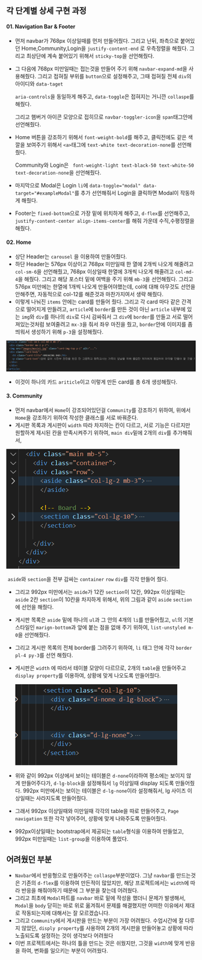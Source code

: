 ## 각 단계별 상세 구현 과정

#### 01. Navigation Bar & Footer

- 먼저 navbar가 768px 이상일때를 먼저 만들어줬다. 그리고 난뒤, 좌측으로 붙어있던 Home,Community,Login을 `justify-content-end` 로 우측정렬을 해줬다. 그리고 최상단에 계속 붙어있기 위해서 `sticky-top`을 선언해줬다.

- 그 다음에 768px 미만일때는 접는것을 만들어 주기 위해 `navbar-expand-md`을 사용해줬다.
  그리고 접혀질 부위를 `button`으로 설정해주고, 그때 접혀질 전체 `div`의 아이디와 `data-taget`

  `aria-controls`을  동일하게 해주고, `data-toggle`은 접혀지는 거니깐 `collaspe`를 해줬다.

  그리고 햄버거 아이콘 모양으로 접히므로 `navbar-toggler-icon`을 `span`태그안에 선언해줬다.

- Home 버튼을 강조하기 위해서 `font-weight-bold`를 해주고, 클릭전에도 같은 색깔을 보여주기 위해서 `<a>`태그에 `text-white text-decoration-none`를 선언해줬다.

  Community와 Login은 ` font-weight-light text-black-50 text-white-50 text-decoration-none`을 선언해줬다.

- 마지막으로 Modal은 Login `li`에 `data-toggle="modal" data-target="#exampleModal"`를 추가 선언해줘서 Login을 클릭하면 Modal이 작동하게 해줬다.
- Footer는 `fixed-bottom`으로 가장 밑에 위치하게 해주고, `d-flex`를 선언해주고, `justify-content-center align-items-center`를 해줘 가운데 수직,수평정렬을 해줬다.



#### 02. Home

- 상단 Header는 `carousel` 을 이용하여 만들어줬다.
- 하단 Header는 576px 이상이고 768px 미만일때 한 열에 2개씩 나오게 해줄려고 `col-sm-6`을 선언해줬고, 768px 이상일때 한열에 3개씩 나오게 해줄려고 `col-md-4`을 해줬다. 그리고 해당 포스터 밑에 여백을 주기 위해 `mb-3`을 선언해줬다. 그리고 576px 미만에는 한열에 1개씩 나오게 만들어야했는데, col에 대해 아무것도 선언을 안해주면, 자동적으로 col-12를 해준것과 마찬가지여서 생략 해줬다.
- 이렇게 나눠진 `items` 안에는 card를 만들어 줬다. 그리고 각 card 마다 같은 간격으로 떨어지게 만들려고, `article`에 `border`를 만든 것이 아닌 `article` 내부에 있는 `img`와 `div`를 하나의 `div`로 다시 감싸줘서 그 `div`에 `border`를 만들고 서로 떨어져있는것처럼 보여줄려고 `mx-3`을 줘서 좌우 마진을 줬고, `border`안에 이미지를 좀 띄워서 생성하기 위해 `p-3`을 설정해줬다.

![image-20200325170308913](README.assets/image-20200325170308913.png)

- 이것이 하나의 카드 `ariticle`이고 이렇게 만든 card를 총 6개 생성해줬다.



#### 3. Community

- 먼저 navbar에서 `Home`이 강조되어있던걸 `Community`를 강조하기 위하여, 위에서 `Home`을 강조하기 위하여 작성한 클래스를 서로 바꿔준다.
- 게시판 목록과 게시판이 `width` 따라 차지하는 칸이 다르고, 서로 기능은 다르지만 원할하게 제시된 칸을 만족시켜주기 위하여, `main div`밑에 2개의 `div`를 추가해줘서, 

![image-20200325170641963](README.assets/image-20200325170641963.png)

​		`aside`와 `section`을 전부 감싸는 `container` `row` `div`를 각각 만들어 줬다.

- 그리고 992px 미만에서는 `aside`가 12칸 `section`이 12칸, 992px 이상일때는 `aside` 2칸 `section`이 10칸을 차지하게 위해서, 위의 그림과 같이 `aside` `section`에 선언을 해줬다.

- 게시판 목록은 `aside` 밑에 하나의 `ul`과 그 안의 4개의 `li`를 만들어줬고, `ul`의 기본 스타일인 `marign-bottom`과 앞에 붙는 점을 없애 주기 위하여, `list-unstyled m-0`을 선언해줬다.

- 그리고 게시판 목록의 전체 border를 그려주기 위하여, `li` 태그 안에 각각 `border pl-4 py-3`를 선언 해줬다.

- 게시판은 `width` 에 따라서 테이블 모양이 다르므로,  2개의 `table`을 만들어주고 `display property`를 이용하여, 상황에 맞게 나오도록 만들어줬다.

  ![image-20200325171300681](README.assets/image-20200325171300681.png)

- 위와 같이 992px 이상에서 보이는 테이블은 `d-none`이라하여 평소에는 보이지 않게 만들어주다가, `d-lg-block`을 설정해줘서 `lg` 이상일때 display 되도록 만들어줬다. 992px 미만에서는 보이는 테이블은 `d-lg-none`이라 설정해줘서, lg 사이즈 이상일때는 사라지도록 만들어줬다.

- 그래서 992px 이상일때와 미만일때 각각의 table을 따로 만들어주고, `Page navigation` 또한 각각 넣어주어, 상황에 맞게 나와주도록 만들어줬다.

- 992px이상일때는 bootstrap에서 제공되는 `table`형식을 이용하여 만들었고, 992px 미만일때는
  `list-group`을 이용하여 풀었다. 



## 어려웠던 부분

- `Navbar`에서 반응형으로 만들어주는 `collaspe`부분이었다. 그냥 `navbar`를 만드는것은 기존의 `d-flex`를 이용하여 만든적이 많았지만, 해당 프로젝트에서는 `width`에 따라 반응을 해줘야하기 때문에 그 부분을 찾는데 어려웠다.
- 그리고 최초에 `Modal`파트를 `navbar` 바로 밑에 작성을 했더니 문제가 발생해서, `Modal`을 `body` 닫히는 바로 위로 옮겨줘서 문제를 해결했지만 어떠한 이유에서 제대로 작동되는지에 대해서는 잘 모르겠습니다.
- 그리고 `Community`에서 게시판을 만드는 부분이 가장 어려웠다. 수업시간에 잘 다루지 않았던,
  `disply property`를 사용하여 2개의 게시판을 만들어놓고 상황에 따라 노출되도록 설정하는 것이 생각보다 어려웠다
- 이번 프로젝트에서는 하나의 틀을 만드는 것은 쉬웠지만, 그것을 `width`에 맞게 반응을 하여, 변화를 일으키는 부분이 어려웠다.